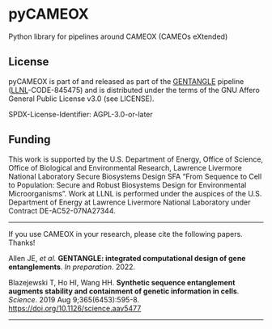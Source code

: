 # pyCAMEOX

Python library for pipelines around CAMEOX (CAMEOs eXtended)

## License

pyCAMEOX is part of and released as part of the [GENTANGLE](https://github.com/BiosecSFA/gentangle) pipeline ([LLNL](https://www.llnl.gov/)-CODE-845475) and is distributed under the terms of the GNU Affero General Public License v3.0 (see LICENSE). 

SPDX-License-Identifier: AGPL-3.0-or-later

## Funding

This work is supported by the U.S. Department of Energy, Office of Science, Office of Biological and Environmental Research, Lawrence Livermore National Laboratory Secure Biosystems Design SFA “From Sequence to Cell to Population: Secure and Robust Biosystems Design for Environmental Microorganisms”.  Work at LLNL is performed under the auspices of the U.S. Department of Energy at Lawrence Livermore National Laboratory under Contract DE-AC52-07NA27344. 

___

If you use CAMEOX in your research, please cite the following papers. Thanks!

Allen JE, _et al._ **GENTANGLE: integrated computational design of gene entanglements**. _In preparation_. 2022. 

Blazejewski T, Ho HI, Wang HH. **Synthetic sequence entanglement augments stability and containment of genetic information in cells**. _Science_. 2019 Aug 9;365(6453):595-8. https://doi.org/10.1126/science.aav5477
___
